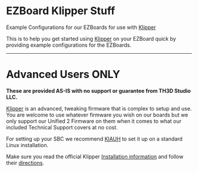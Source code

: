 # EZBoard Klipper Stuff
Example Configurations for our EZBoards for use with [Klipper](https://github.com/Klipper3d/klipper)

This is to help you get started using [Klipper](https://github.com/Klipper3d/klipper) on your EZBoard quick by providing example configurations for the EZBoards.

----------

# Advanced Users ONLY

**These are provided AS-IS with no support or guarantee from TH3D Studio LLC.**

[Klipper](https://github.com/Klipper3d/klipper) is an advanced, tweaking firmware that is complex to setup and use. You are welcome to use whatever firmware you wish on our boards but we only support our Unified 2 Firmware on them when it comes to what our included Technical Support covers at no cost.

For setting up your SBC we recommend [KIAUH](https://github.com/th33xitus/kiauh) to set it up on a standard Linux installation.

Make sure you read the official Klipper [Installation information](https://www.klipper3d.org/Installation.html) and follow their [directions](https://www.klipper3d.org/Overview.html).


